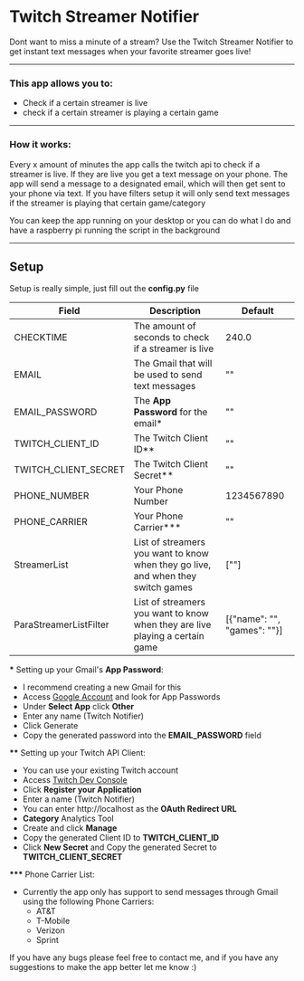 # Twitch Streamer Notifier
Dont want to miss a minute of a stream? Use the Twitch Streamer Notifier to get instant text messages when your favorite streamer goes live!

---

### This app allows you to:
- Check if a certain streamer is live
- check if a certain streamer is playing a certain game

---

### How it works:
Every x amount of minutes the app calls the twitch api to check if a streamer is live. If they are live you get a text message on your phone. The app will send a message to a designated email, which will then get sent to your phone via text. If you have filters setup it will only send text messages if the streamer is playing that certain game/category

You can keep the app running on your desktop or you can do what I do and have a raspberry pi running the script in the background

---

## Setup
Setup is really simple, just fill out the __config.py__ file

| Field      | Description | Default |
| ----------- | ----------- | ----------- |
| CHECKTIME      | The amount of seconds to check if a streamer is live       | 240.0 |
| EMAIL   | The Gmail that will be used to send text messages        | "" |
| EMAIL_PASSWORD   | The __App Password__ for the email*        | "" |
| TWITCH_CLIENT_ID   | The Twitch Client ID**        | "" |
| TWITCH_CLIENT_SECRET   | The Twitch Client Secret**       | "" |
| PHONE_NUMBER   | Your Phone Number        | 1234567890 |
| PHONE_CARRIER   | Your Phone Carrier***        | "" |
| StreamerList   | List of streamers you want to know when they go live, and when they switch games        | [""] |
| ParaStreamerListFilter   | List of streamers you want to know when they are live playing a certain game       | [{"name": "", "games": ""}] |

__*__ Setting up your Gmail's __App Password__:
- I recommend creating a new Gmail for this
- Access [Google Account](https://myaccount.google.com/u/1/security) and look for App Passwords
- Under __Select App__ click __Other__
- Enter any name (Twitch Notifier)
- Click Generate
- Copy the generated password into the __EMAIL_PASSWORD__ field

__**__ Setting up your Twitch API Client:
- You can use your existing Twitch account
- Access [Twitch Dev Console](https://dev.twitch.tv/console)
- Click __Register your Application__
- Enter a name (Twitch Notifier)
- You can enter http://localhost as the __OAuth Redirect URL__
- __Category__ Analytics Tool
- Create and click __Manage__
- Copy the generated Client ID to __TWITCH_CLIENT_ID__
- Click __New Secret__ and Copy the generated Secret to __TWITCH_CLIENT_SECRET__

__***__ Phone Carrier List:
- Currently the app only has support to send messages through Gmail using the following Phone Carriers:
  - AT&T
  - T-Mobile
  - Verizon
  - Sprint

If you have any bugs please feel free to contact me, and if you have any suggestions to make the app better let me know :)